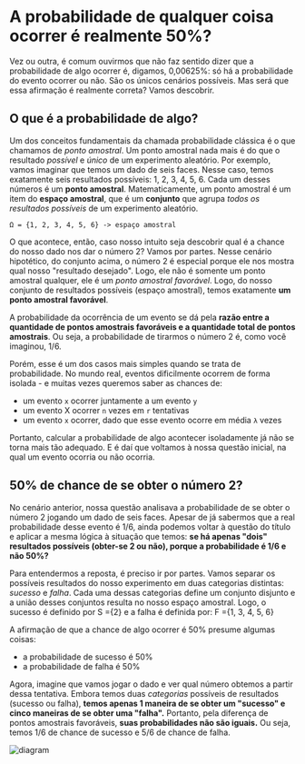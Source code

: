 # A probabilidade de qualquer coisa ocorrer é realmente 50%?
Vez ou outra, é comum ouvirmos que não faz sentido dizer que a probabilidade de algo ocorrer é, digamos, 0,00625%: só há a probabilidade do evento ocorrer ou não. São os únicos cenários possíveis.
Mas será que essa afirmação é realmente correta? Vamos descobrir.

## O que é a probabilidade de algo?
Um dos conceitos fundamentais da chamada probabilidade clássica é o que chamamos de *ponto amostral*. Um ponto amostral nada mais é do que o resultado *possível* e *único* de um experimento aleatório.
Por exemplo, vamos imaginar que temos um dado de seis faces. Nesse caso, temos exatamente seis resultados possíveis: 1, 2, 3, 4, 5, 6. Cada um desses números é um **ponto amostral**.
Matematicamente, um ponto amostral é um item do **espaço amostral**, que é um **conjunto** que agrupa *todos os resultados possíveis* de um experimento aleatório.

```
Ω = {1, 2, 3, 4, 5, 6} -> espaço amostral
```

O que acontece, então, caso nosso intuito seja descobrir qual é a chance do nosso dado nos dar o número 2? Vamos por partes.
Nesse cenário hipotético, do conjunto acima, o número 2 é especial porque ele nos mostra qual nosso "resultado desejado". Logo, ele não é somente um ponto amostral qualquer, ele é um *ponto amostral favorável*. Logo, do nosso conjunto de resultados possíveis (espaço amostral), temos exatamente **um ponto amostral favorável**. 

A probabilidade da ocorrência de um evento se dá pela **razão entre a quantidade de pontos amostrais favoráveis e a quantidade total de pontos amostrais**. 
Ou seja, a probabilidade de tirarmos o número 2 é, como você imaginou, 1/6.

Porém, esse é um dos casos mais simples quando se trata de probabilidade. No mundo real, eventos dificilmente ocorrem de forma isolada - e muitas vezes queremos saber as chances de:
- um evento `x` ocorrer juntamente a um evento `y`
- um evento X ocorrer `n` vezes em `r` tentativas
- um evento `x` ocorrer, dado que esse evento ocorre em média `λ` vezes

Portanto, calcular a probabilidade de algo acontecer isoladamente já não se torna mais tão adequado.  E é daí que voltamos à nossa questão inicial, na qual um evento ocorria ou não ocorria.

## 50% de chance de se obter o número 2?
No cenário anterior, nossa questão analisava a probabilidade de se obter o número 2 jogando um dado de seis faces. Apesar de já sabermos que a real probabilidade desse evento é 1/6, ainda podemos voltar à questão do título e aplicar a mesma lógica à situação que temos: **se há apenas "dois" resultados possíveis (obter-se 2 ou não), porque a probabilidade é 1/6 e não 50%?**

Para entendermos a reposta, é preciso ir por partes.
Vamos separar os possíveis resultados do nosso experimento em duas categorias distintas: *sucesso* e *falha*. Cada uma dessas categorias define um conjunto disjunto e a união desses conjuntos resulta no nosso espaço amostral.
Logo, o sucesso é definido por
S ={2}
e a falha é definida por:
F ={1, 3, 4, 5, 6}

A afirmação de que a chance de algo ocorrer é 50% presume algumas coisas:
- a probabilidade de sucesso é 50%
- a probabilidade de falha é 50%

Agora, imagine que vamos jogar o dado e ver qual número obtemos a partir dessa tentativa.
Embora temos duas *categorias* possíveis de resultados (sucesso ou falha), **temos apenas 1 maneira de se obter um "sucesso" e cinco maneiras de se obter uma "falha".** Portanto, pela diferença de pontos amostrais favoráveis, **suas probabilidades não são iguais.** Ou seja, temos 1/6 de chance de sucesso e 5/6 de chance de falha.

![diagram](https://github.com/wrongbyte/statistics-notes/assets/57643375/12077898-2840-4910-9774-68dd2c36af9b)
